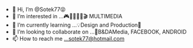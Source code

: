 - 👋 Hi, I’m @Sotek77😝
- 👀 I’m interested in ...🎮🎼🎵🎹🎨🎬 MULTIMEDIA
- 🌱 I’m currently learning ...💡Design and Production🐔
- 💞️ I’m looking to collaborate on ...💼B&DAMedia, FACEBOOK, ANDROID
- 📫 How to reach me ...sotek77@hotmail.com

<!---
Sotek77/Sotek77 is a ✨ special ✨ repository because its `README.md` (this file) appears on your GitHub profile.
You can click the Preview link to take a look at your changes.
--->
